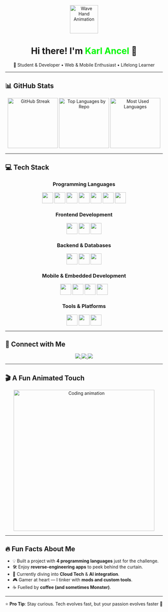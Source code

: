 <!-- 🌟 Animated Header -->
<div align="center">
  <img src="https://media.giphy.com/media/26Fxy3Iz1ari8oytO/giphy.gif" width="90" alt="Wave Hand Animation" />
  <h1>Hi there! I'm <span style="color:#00F700;">Karl Ancel</span> 👋</h1>
  <p>
    🚀 Student & Developer • Web & Mobile Enthusiast • Lifelong Learner
  </p>
</div>

---

## 📊 GitHub Stats  

<div align="center">
  
  <!-- GitHub Streak -->
  <img src="https://streak-stats.demolab.com?user=Cenx-bash&theme=tokyonight&hide_border=true" height="160" alt="GitHub Streak"/>

  <!-- GitHub Profile Summary Cards -->
  <img src="https://github-profile-summary-cards.vercel.app/api/cards/repos-per-language?username=Cenx-bash&theme=tokyonight" height="160" alt="Top Languages by Repo"/>
  <img src="https://github-profile-summary-cards.vercel.app/api/cards/most-commit-language?username=Cenx-bash&theme=tokyonight" height="160" alt="Most Used Languages"/>
</div>

---

## 💻 Tech Stack  

<div align="center">

### **Programming Languages**
<img src="https://cdn.jsdelivr.net/gh/devicons/devicon/icons/javascript/javascript-original.svg" height="35" /> 
<img src="https://cdn.jsdelivr.net/gh/devicons/devicon/icons/typescript/typescript-original.svg" height="35" /> 
<img src="https://cdn.jsdelivr.net/gh/devicons/devicon/icons/java/java-original.svg" height="35" /> 
<img src="https://cdn.jsdelivr.net/gh/devicons/devicon/icons/python/python-original.svg" height="35" /> 
<img src="https://cdn.jsdelivr.net/gh/devicons/devicon/icons/csharp/csharp-original.svg" height="35" /> 
<img src="https://cdn.jsdelivr.net/gh/devicons/devicon/icons/c/c-original.svg" height="35" /> 
<img src="https://cdn.jsdelivr.net/gh/devicons/devicon/icons/cplusplus/cplusplus-original.svg" height="35" /> 

### **Frontend Development**
<img src="https://cdn.jsdelivr.net/gh/devicons/devicon/icons/react/react-original.svg" height="35" /> 
<img src="https://cdn.jsdelivr.net/gh/devicons/devicon/icons/html5/html5-original.svg" height="35" /> 
<img src="https://cdn.jsdelivr.net/gh/devicons/devicon/icons/css3/css3-original.svg" height="35" /> 

### **Backend & Databases**
<img src="https://cdn.jsdelivr.net/gh/devicons/devicon/icons/nodejs/nodejs-original.svg" height="35" /> 
<img src="https://cdn.jsdelivr.net/gh/devicons/devicon/icons/mysql/mysql-original.svg" height="35" /> 
<img src="https://cdn.jsdelivr.net/gh/devicons/devicon/icons/mongodb/mongodb-original.svg" height="35" /> 

### **Mobile & Embedded Development**
<img src="https://cdn.jsdelivr.net/gh/devicons/devicon/icons/androidstudio/androidstudio-original.svg" height="35" /> 
<img src="https://cdn.jsdelivr.net/gh/devicons/devicon/icons/flutter/flutter-original.svg" height="35" /> 
<img src="https://cdn.jsdelivr.net/gh/devicons/devicon/icons/kotlin/kotlin-original.svg" height="35" /> 
<img src="https://cdn.jsdelivr.net/gh/devicons/devicon/icons/arduino/arduino-original.svg" height="35" /> 

### **Tools & Platforms**
<img src="https://cdn.jsdelivr.net/gh/devicons/devicon/icons/git/git-original.svg" height="35" /> 
<img src="https://cdn.jsdelivr.net/gh/devicons/devicon/icons/github/github-original.svg" height="35" /> 
<img src="https://cdn.jsdelivr.net/gh/devicons/devicon/icons/vscode/vscode-original.svg" height="35" /> 

</div>

---

## 📱 Connect with Me  

<p align="center">
  <a href="mailto:zenn.studio.01@gmail.com">
    <img src="https://img.shields.io/badge/Email-D14836?style=for-the-badge&logo=gmail&logoColor=white" />
  </a>
  <a href="https://www.linkedin.com/in/karl-ancel-dimabayao-770179368/">
    <img src="https://img.shields.io/badge/LinkedIn-0A66C2?style=for-the-badge&logo=linkedin&logoColor=white" />
  </a>
  <a href="https://your-portfolio-link.com">
    <img src="https://img.shields.io/badge/Portfolio-000000?style=for-the-badge&logo=vercel&logoColor=white" />
  </a>
</p>

---

## 🎬 A Fun Animated Touch  

<div align="center">
  <img src="https://media.giphy.com/media/qgQUggAC3Pfv687qPC/giphy.gif" width="450" alt="Coding animation" />
</div>

---

## 🔥 Fun Facts About Me  

- 💡 Built a project with **4 programming languages** just for the challenge.  
- 🛠 Enjoy **reverse-engineering apps** to peek behind the curtain.  
- 🌱 Currently diving into **Cloud Tech** & **AI integration**.  
- 🎮 Gamer at heart — I tinker with **mods and custom tools**.  
- ☕ Fuelled by **coffee (and sometimes Monster)**.  

---

⭐ **Pro Tip**: Stay curious. Tech evolves fast, but your passion evolves faster 🚀
